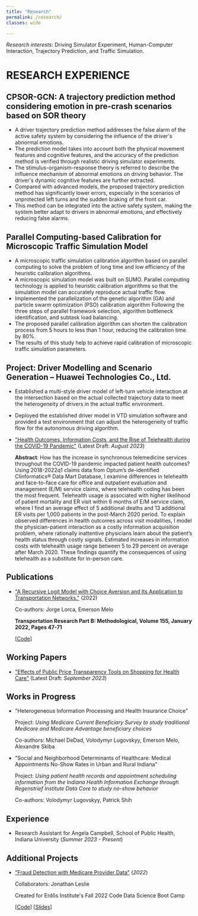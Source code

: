 ```yaml
---
title: "Research"
permalink: /research/
classes: wide

---
```


*Research interests*: Driving Simulator Experiment, Human-Computer Interaction, Trajectory Prediction, and Traffic Simulation.

# RESEARCH EXPERIENCE

## CPSOR-GCN: A trajectory prediction method considering emotion in pre-crash scenarios based on SOR theory

- A driver trajectory prediction method addresses the false alarm of the active safety system by considering the influence of the driver's abnormal emotions.
- The prediction model takes into account both the physical movement features and cognitive features, and the accuracy of the prediction method is verified through realistic driving simulator experiments.
- The stimulus-organism-response theory is referred to describe the influence mechanism of abnormal emotions on driving behavior. The driver's dynamic cognitive features are further extracted.
- Compared with advanced models, the proposed trajectory prediction method has significantly lower errors, especially in the scenarios of unprotected left turns and the sudden braking of the front car.
- This method can be integrated into the active safety system, making the system better adapt to drivers in abnormal emotions, and effectively reducing false alarms.

## Parallel Computing-based Calibration for Microscopic Traffic Simulation Model
- A microscopic traffic simulation calibration algorithm based on parallel computing to solve the problem of long time and low efficiency of the heuristic calibration algorithms.
- A microscopic simulation model was built on SUMO. Parallel computing technology is applied to heuristic calibration algorithms so that the simulation model can accurately reproduce actual traffic flow.
- Implemented the parallelization of the genetic algorithm (GA) and particle swarm optimization (PSO) calibration algorithm Following the three steps of parallel framework selection, algorithm bottleneck identification, and subtask load balancing.
- The proposed parallel calibration algorithm can shorten the calibration process from 5 hours to less than 1 hour, reducing the calibration time by 80%.
- The results of this study help to achieve rapid calibration of microscopic traffic simulation parameters.

## Project: Driver Modelling and Scenario Generation – Huawei Technologies Co., Ltd.
- Established a multi-style driver model of left-turn vehicle interaction at the intersection based on the actual collected trajectory data to meet the heterogeneity of drivers in the actual traffic environment. 
- Deployed the established driver model in VTD simulation software and provided a test environment that can adjust the heterogeneity of traffic flow for the autonomous driving algorithm.

- ["Health Outcomes, Information Costs, and the Rise of Telehealth during the COVID-19 Pandemic"](https://austinknies.github.io/AK_RiseofTelehealth_WP.pdf) (Latest Draft: *August 2023*)

   **Abstract**: How has the increase in synchronous telemedicine services throughout the COVID-19 pandemic impacted patient health outcomes? Using 2018-2022q1 claims data from Optum’s de-identified Clinformatics®️ Data Mart Database, I examine differences in telehealth and face-to-face care for office and outpatient evaluation and management (E/M) service claims, where telehealth coding has been the most frequent. Telehealth usage is associated with higher likelihood of patient mortality and ER visit within 6 months of E/M service claim, where I find an average effect of 5 additional deaths and 13 additional ER visits per 1,000 patients in the post-March 2020 period. To explain observed differences in health outcomes across visit modalities, I model the physician-patient interaction as a costly information acquisition problem, where rationally inattentive physicians learn about the patient’s health status through costly signals. Estimated increases in information costs with telehealth usage range between 5 to 29 percent on average after March 2020. These findings quantify the consequences of using telehealth as a substitute for in-person care.

## Publications

- ["A Recursive Logit Model with Choice Aversion and Its Application to Transportation Networks."](https://doi.org/10.1016/j.trb.2021.10.011) (2022)

   Co-authors: Jorge Lorca, Emerson Melo
   
   **Transportation Research Part B: Methodological, Volume 155, January 2022, Pages 47-71**
   
   [[Code](https://github.com/austinknies/choiceaversion_recursivelogit)]

## Working Papers

- ["Effects of Public Price Transparency Tools on Shopping for Health Care"](https://austinknies.github.io/Effects_PriceTransparency_SFC_Knies2023.pdf) (Latest Draft: *September 2023*)
  
## Works in Progress

- "Heterogeneous Information Processing and Health Insurance Choice"

   Project: *Using Medicare Current Beneficiary Survey to study traditional Medicare and Medicare Advantage beneficiary choices*

   Co-authors: Michael DeDad, Volodymyr Lugovskyy, Emerson Melo, Alexandre Skiba
   
- "Social and Neighborhood Determinants of Healthcare: Medical Appointments No-Show Rates in Urban and Rural Indiana"

   Project: *Using patient health records and appointment scheduling information from the Indiana Health Information Exchange through Regenstrief Institute Data Core to study no-show behavior*

   Co-authors: Volodymyr Lugovskyy, Patrick Shih

## Experience

- Research Assistant for Angela Campbell, School of Public Health, Indiana University (*Summer 2023 - Present*)

## Additional Projects

- ["Fraud Detection with Medicare Provider Data"](https://github.com/austinknies/fall22-bloom/blob/main/Executive%20Summary.pdf) (*2022*)

   Collaborators: Jonathan Leslie
   
   Created for Erdős Institute's Fall 2022 Code Data Science Boot Camp
   
   [[Code](https://github.com/austinknies/fall22-bloom)] 
   [[Slides](https://github.com/austinknies/fall22-bloom/blob/main/Slides.pdf)]
